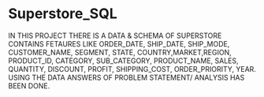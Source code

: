 # Superstore_SQL
IN THIS PROJECT THERE IS A DATA & SCHEMA OF SUPERSTORE CONTAINS FETAURES LIKE ORDER_DATE, SHIP_DATE, SHIP_MODE, CUSTOMER_NAME, SEGMENT,
STATE, COUNTRY,MARKET,REGION, PRODUCT_ID, CATEGORY, SUB_CATEGORY, PRODUCT_NAME, SALES, QUANTITY, DISCOUNT, PROFIT, SHIPPING_COST, ORDER_PRIORITY, 
YEAR. USING THE DATA ANSWERS OF PROBLEM STATEMENT/ ANALYSIS HAS BEEN DONE.

